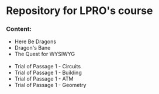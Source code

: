 # Repository for LPRO's course
### Content:
- Here Be Dragons
- Dragon's Bane
- The Quest for WYSIWYG<br /><br />
- Trial of Passage 1 - Circuits
- Trial of Passage 1 - Building
- Trial of Passage 1 - ATM
- Trial of Passage 1 - Geometry
